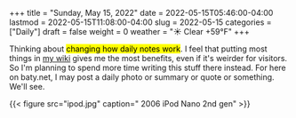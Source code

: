 +++
title = "Sunday, May 15, 2022"
date = 2022-05-15T05:46:00-04:00
lastmod = 2022-05-15T11:08:00-04:00
slug = 2022-05-15
categories = ["Daily"]
draft = false
weight = 0
weather = "☀️ Clear +59°F"
+++

Thinking about <mark>changing how daily notes work</mark>. I feel that putting most things in [my wiki](https://wiki.baty.net) gives me the most benefits, even if it's weirder for visitors. So I'm planning to spend more time writing this stuff there instead. For here on baty.net, I may post a daily photo or summary or quote or something. We'll see.

{{< figure src="ipod.jpg" caption=" 2006 iPod Nano 2nd gen" >}}

[//]: # "Exported with love from a post written in Org mode"
[//]: # "- https://github.com/kaushalmodi/ox-hugo"
